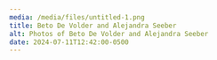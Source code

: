```yaml
---
media: /media/files/untitled-1.png
title: Beto De Volder and Alejandra Seeber
alt: Photos of Beto De Volder and Alejandra Seeber
date: 2024-07-11T12:42:00-0500
---
```

